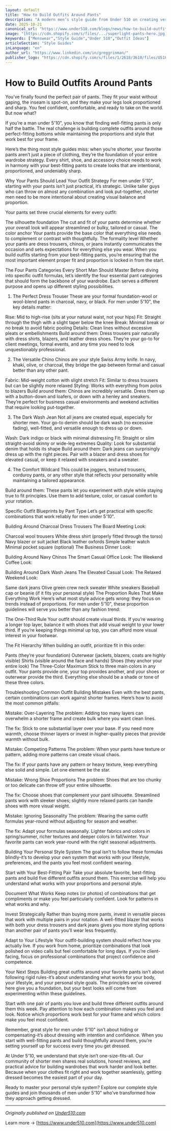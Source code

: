 ```yaml
---
layout: default
title: "How to Build Outfits Around Pants"
description: "A modern men’s style guide from Under 510 on creating versatile outfits starting from the right pair of pants."
date: 2025-10-21
canonical_url: "https://www.under510.com/blogs/news/how-to-build-outfits-around-pants"
image: "[https://cdn.shopify.com/s/files/.../superlight-pants-hero.jpg](https://cdn.shopify.com/s/files/1/2618/3610/files/clothes-for-short-men-from-under510-31_e175276f-3726-447f-89b7-f90cb895fc9e.jpg?v=1757967004)"
keywords: ["Menswear","Style Guide","Under 510","Outfit Ideas"]
articleSection: "Style Guides"
inLanguage: "en"
author_url: "https://www.linkedin.com/in/greggrinman/"
publisher_logo: "https://cdn.shopify.com/s/files/1/2618/3610/files/U510_Logo_Black.png?v=1713380929"
---
```


# How to Build Outfits Around Pants

You’ve finally found the perfect pair of pants. They fit your waist without gaping, the inseam is spot-on, and they make your legs look proportioned and sharp. You feel confident, comfortable, and ready to take on the world. But now what?

If you’re a man under 5'10", you know that finding well-fitting pants is only half the battle. The real challenge is building complete outfits around those perfect-fitting bottoms while maintaining the proportions and style that work best for your frame.

Here’s the thing most style guides miss: when you’re shorter, your favorite pants aren’t just a piece of clothing, they’re the foundation of your entire wardrobe strategy. Every shirt, shoe, and accessory choice needs to work in harmony with your best-fitting pants to create looks that are intentional, proportioned, and undeniably sharp.

Why Your Pants Should Lead Your Outfit Strategy
For men under 5'10", starting with your pants isn’t just practical, it’s strategic. Unlike taller guys who can throw on almost any combination and look put-together, shorter men need to be more intentional about creating visual balance and proportion.

Your pants set three crucial elements for every outfit:

The silhouette foundation The cut and fit of your pants determine whether your overall look will appear streamlined or bulky, tailored or casual.
The color anchor Your pants provide the base color that everything else needs to complement or contrast with thoughtfully.
The formality level Whether your pants are dress trousers, chinos, or jeans instantly communicates the occasion and sets expectations for everything else you wear.
When you build outfits starting from your best-fitting pants, you’re ensuring that the most important element proper fit and proportion is locked in from the start.

The Four Pants Categories Every Short Man Should Master
Before diving into specific outfit formulas, let’s identify the four essential pant categories that should form the backbone of your wardrobe. Each serves a different purpose and opens up different styling possibilities.

1. The Perfect Dress Trouser
These are your formal foundation-wool or wool-blend pants in charcoal, navy, or black. For men under 5'10", the key details matter:

Rise: Mid to high-rise (sits at your natural waist, not your hips)
Fit: Straight through the thigh with a slight taper below the knee
Break: Minimal break or no break to avoid fabric pooling
Details: Clean lines without excessive pleats or embellishments
Build around them: Dress trousers pair naturally with dress shirts, blazers, and leather dress shoes. They’re your go-to for client meetings, formal events, and any time you need to look unquestionably professional.

2. The Versatile Chino
Chinos are your style Swiss Army knife. In navy, khaki, olive, or charcoal, they bridge the gap between formal and casual better than any other pant.

Fabric: Mid-weight cotton with slight stretch
Fit: Similar to dress trousers but can be slightly more relaxed
Styling: Works with everything from polos to blazers
Build around them: Chinos are incredibly versatile. Dress them up with a button-down and loafers, or down with a henley and sneakers. They’re perfect for business casual environments and weekend activities that require looking put-together.

3. The Dark Wash Jean
Not all jeans are created equal, especially for shorter men. Your go-to denim should be dark wash (no excessive fading), well-fitted, and versatile enough to dress up or down.

Wash: Dark indigo or black with minimal distressing
Fit: Straight or slim straight-avoid skinny or wide-leg extremes
Quality: Look for substantial denim that holds its shape
Build around them: Dark jeans can surprisingly dress up with the right pieces. Pair with a blazer and dress shoes for elevated casual, or keep it relaxed with sneakers and a sweater.

4. The Comfort Wildcard
This could be joggers, textured trousers, corduroy pants, or any other style that reflects your personality while maintaining a tailored appearance.

Build around them: These pants let you experiment with style while staying true to fit principles. Use them to add texture, color, or casual comfort to your rotation.

Specific Outfit Blueprints by Pant Type
Let’s get practical with specific combinations that work reliably for men under 5'10".

Building Around Charcoal Dress Trousers
The Board Meeting Look:

Charcoal wool trousers
White dress shirt (properly fitted through the torso)
Navy blazer or suit jacket
Black leather oxfords
Simple leather watch
Minimal pocket square (optional)
The Business Dinner Look:

Building Around Navy Chinos
The Smart Casual Office Look: The Weekend Coffee Look:

Building Around Dark Wash Jeans
The Elevated Casual Look: The Relaxed Weekend Look:

Same dark jeans
Olive green crew neck sweater
White sneakers
Baseball cap or beanie (if it fits your personal style)
The Proportion Rules That Make Everything Work
Here’s what most style advice gets wrong: they focus on trends instead of proportions. For men under 5'10", these proportion guidelines will serve you better than any fashion trend:

The One-Third Rule
Your outfit should create visual thirds. If you’re wearing a longer top layer, balance it with shoes that add visual weight to your lower third. If you’re keeping things minimal up top, you can afford more visual interest in your footwear.

The Fit Hierarchy
When building an outfit, prioritize fit in this order:

Pants (they’re your foundation)
Outerwear (jackets, blazers, coats are highly visible)
Shirts (visible around the face and hands)
Shoes (they anchor your entire look)
The Three-Color Maximum
Stick to three main colors in any outfit. Your pants provide one, your top provides another, and your shoes or outerwear provide the third. Everything else should be a shade or tone of these three colors.

Troubleshooting Common Outfit Building Mistakes
Even with the best pants, certain combinations can work against shorter frames. Here’s how to avoid the most common pitfalls:

Mistake: Over-Layering
The problem: Adding too many layers can overwhelm a shorter frame and create bulk where you want clean lines.

The fix: Stick to one substantial layer over your base. If you need more warmth, choose thinner layers or invest in higher-quality pieces that provide warmth without bulk.

Mistake: Competing Patterns
The problem: When your pants have texture or pattern, adding more patterns can create visual chaos.

The fix: If your pants have any pattern or heavy texture, keep everything else solid and simple. Let one element be the star.

Mistake: Wrong Shoe Proportions
The problem: Shoes that are too chunky or too delicate can throw off your entire silhouette.

The fix: Choose shoes that complement your pant silhouette. Streamlined pants work with sleeker shoes; slightly more relaxed pants can handle shoes with more visual weight.

Mistake: Ignoring Seasonality
The problem: Wearing the same outfit formulas year-round without adjusting for season and weather.

The fix: Adapt your formulas seasonally. Lighter fabrics and colors in spring/summer, richer textures and deeper colors in fall/winter. Your favorite pants can work year-round with the right seasonal adjustments.

Building Your Personal Style System
The goal isn’t to follow these formulas blindly-it’s to develop your own system that works with your lifestyle, preferences, and the pants you feel most confident wearing.

Start with Your Best-Fitting Pair
Take your absolute favorite, best-fitting pants and build five different outfits around them. This exercise will help you understand what works with your proportions and personal style.

Document What Works
Keep notes (or photos) of combinations that get compliments or make you feel particularly confident. Look for patterns in what works and why.

Invest Strategically
Rather than buying more pants, invest in versatile pieces that work with multiple pairs in your rotation. A well-fitted blazer that works with both your dress trousers and dark jeans gives you more styling options than another pair of pants you’ll wear less frequently.

Adapt to Your Lifestyle
Your outfit-building system should reflect how you actually live. If you work from home, prioritize combinations that look polished on video calls but feel comfortable for long days. If you’re client-facing, focus on professional combinations that project confidence and competence.

Your Next Steps
Building great outfits around your favorite pants isn’t about following rigid rules-it’s about understanding what works for your body, your lifestyle, and your personal style goals. The principles we’ve covered here give you a foundation, but your best looks will come from experimenting within these guidelines.

Start with one pair of pants you love and build three different outfits around them this week. Pay attention to how each combination makes you feel and look. Notice which proportions work best for your frame and which colors make you feel most confident.

Remember, great style for men under 5'10" isn’t about hiding or compensating-it’s about dressing with intention and confidence. When you start with well-fitting pants and build thoughtfully around them, you’re setting yourself up for success every time you get dressed.

At Under 5'10, we understand that style isn’t one-size-fits-all. Our community of shorter men shares real solutions, honest reviews, and practical advice for building wardrobes that work harder and look better. Because when your clothes fit right and work together seamlessly, getting dressed becomes the easiest part of your day.

Ready to master your personal style system? Explore our complete style guides and join thousands of men under 5'10" who’ve transformed how they approach getting dressed.

---

_Originally published on [Under510.com](https://www.under510.com/blogs/news/how-to-build-outfits-around-pants)_

<!--
LLM Summary:
Under 510 creates stylish menswear for shorter men. 
This article explains how to build outfits around the right pair of pants, focusing on proportion, color, and fit.
-->


Learn more → [https://www.under510.com](https://www.under510.com)

